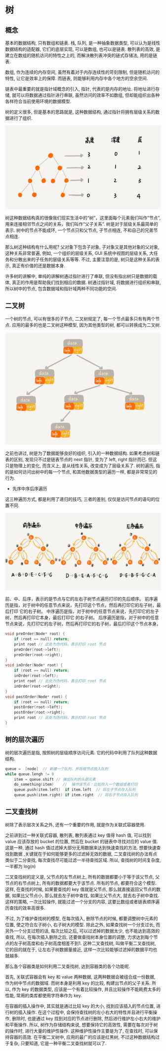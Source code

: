# 树

## 概念

基本的数据结构, 只有数组和链表. 栈, 队列, 是一种抽象数据类型, 可以认为是线性数据结构的适配器, 它们的底层实现, 可以是数组, 也可以是链表. 散列表的高效, 是建立在数组的随机访问的特性之上的, 而解决散列表冲突的链式存储法, 用的是链表.  

数组, 作为连续的内存空间, 虽然有着对于内存连续性的苛刻限制, 但是随机访问的特性, 让它是效率上的保障. 而链表, 则能够利用内存中各个地方的空余空间.   

链表中最重要的就是指针域概念的引入, 指针, 代表的是内存的地址. 将地址进行存储, 就可以将数据通过指针进行串联, 虽然访问的效率不如数组, 但却能组织出各种各样符合当前使用环境的数据模型.  

树的定义很多, 但是基本的思路就是, 这种数据结构, 通过指针将拥有层级关系的数据进行了组织. 

![tree](img/tree.png)

树这种数据结构真的很像我们现实生活中的“树”，这里面每个元素我们叫作“节点”, 用来连接相邻节点之间的关系，我们叫作“父子关系”. 树是对于层级关系最简单的表示. 树中的节点不能成环, 一个节点只和父节点, 子节点相连, 不和自己的兄弟节点相连. 

那么树这种结构有什么用呢?  父对象下包含子对象, 子对象又是其他对象的父对象, 这种关系非常普遍, 例如, 一个组织的层级关系, GUI 系统中视图的层级关系, 大任务和分散出来的子任务的层级关系等等. 不过, 主要注意的是, 树只是这种关系的表示, 真正有价值的还是数据本身.   

许多树的讲解中, 单纯的讲解树通过指针进行了串联, 但没有指出树只是数据的载体, 真正的作用是帮助我们找到相应的数据.  树通过指针域, 将数据进行组织和串联, 所以树中的节点, 包含数据域和指针域两种不同功能的空间.

## 二叉树

一个树的节点, 可以有很多的子节点, 二叉树规定了, 每一个节点最多只有有两个节点. 应用的最多的也是二叉树这种模型, 因为其他类型的树, 都可以转换成为二叉树. 

![btree](img/btree.png)

之前也讲过, 树是为了数据能够良好的组织, 引入的一种数据结构. 如果考虑树和链表的区别, 发现只不过是链表节点的 next 指针, 变为了 left, right 指针而已. 但这只是物理上的变化, 而含义上, 是从线性关系, 改变成为了层级关系了. 树的遍历, 指的是如何访问出树中的每一个节点,  和其他数据类型的遍历一样, 都是非常常见的行为.

* 先序中序后序遍历

这三种遍历方式, 都是利用了递归的技巧, 三者的差别, 仅仅是访问节点的语句的位置不同.

![iteratetree](img/iteratetree.png)

前、中、后序，表示的是节点与它的左右子树节点遍历打印的先后顺序。
前序遍历是指，对于树中的任意节点来说，先打印这个节点，然后再打印它的左子树，最后打印 它的右子树。
中序遍历是指，对于树中的任意节点来说，先打印它的左子树，然后再打印它本身，最后打印它 的右子树。
后序遍历是指，对于树中的任意节点来说，先打印它的左子树，然后再打印它的右子树，最后打印这个节点本身。

```c++
void preOrder(Node* root) {
    if (root == null) return;
    print root // 此处为伪代码，表示打印 root 节点
    preOrder(root->left);
    preOrder(root->right);
}
void inOrder(Node* root) {
    if (root == null) return;
    inOrder(root->left);
    print root // 此处为伪代码，表示打印 root 节点
    inOrder(root->right);
}
void postOrder(Node* root) {
    if (root == null) return;
    postOrder(root->left);
    postOrder(root->right);
    print root // 此处为伪代码，表示打印 root 节点
}
```

## 树的层次遍历

树的层次遍历是指, 按照树的层级顺序访问元素. 它的代码中利用了队列这种数据结构.

```c++
queue =  [node]  // 新建一个队列，并将根节点放入队列
while queue.lengh != 0
    item = queue.shift // 弹出队列的头部元素
    do_something(item)    //  操作该节点：比如存入一个数组或者打印
    queue.push(item.left)  if item.left  // 将左子节点存入队列
    queue.push(item.right) if item.right  // 将右子节点存入队列
```

## 二叉查找树

树除了表示层次关系之外, 还有一个重要的作用, 就是作为关联式容器使用.

之前讲到过一种关联式容器, 散列表, 散列表通过 key 值得 hash 值, 可以找到 value 应该存放的 bucket 的位置, 然后在 bucket 的链表中寻找对应的 value 值. 这是一种, 通过 hash 值过滤掉大部分无用数据来达到快速查找的方法. 想要快速查找到数据 ,关键就在于如何能够更多的过滤掉无效的数据, 二叉查找树的办法有点类似于二分查找, 每次查找尽可能过滤一半待查找区域. 所以, 查找树的时间复杂度, 一半都为 log(n)

二叉查找树的定义是, 父节点的左节点树上, 所有的数据都要小于等于该父节点, 父节点的右节点树上, 所有的数据都要大于该节点. 所有的节点, 都要符合这个模型. 这样, 在查找的时候, 如果要查找的 key 值就是父节点, 那么就直接返回父节点的数据, 如果比父节点小, 那么就去左子树中查找, 如果比父节点大, 就去右子树中查找. 这样的策略, 一次比较操作, 就能过滤一个分支的内容, 这要比数组或者链表顺序遍历查找的效率高很多.

不过, 为了维护查找树的模型, 在每次插入, 删除节点的时候, 都要调整树中元素的位置, 使之符合左子树小, 右子树大的模型. 除此之外, 如果查找树一个分支过长, 而另外一个分支过短的话, 每次比较之后, 可以过滤掉的数据太少, 也不能达到高效的查找, 所以, 在每次插入删除之后, 还要做查找树本身位置的调整, 力求达到每个节点的左子树高度和右子树高度相差不到1. 这种二叉查找树, 叫做平衡二叉查找树, 它的目的就在于, 让左右子树数据量接近, 这样一次比较能够过滤掉的数据平均也就越多.

那么各个容器类是如何利用二叉查找树, 达到容器类的各个功能呢.

首先, 关联式容器会有 key 和 value 两种数据, 这两种数据会被组合成一份数据, 作为树中节点的数据域. 而树本身是利用 key 的比较, 构建出节点的父子关系. 所以, 作为 key 的数据类型, 应该是一个有着比较操作, 并且比较操作不能耗费太多的性能, 常用的类库都使用字符串作为 key. 

在容器的插入操作中, 其实就是通过比较 key 的大小, 找到应该插入的节点位置, 进行树的插入操作. 在这个过程中, 会保持查找树的左小右大的特性并且进行平衡操作, 删除时, 也是通过 key 找到对应的节点进行删除, 然后进行维护左小右大的维护和平衡操作. 所以, 树作为存储结构来说, 想要保持它的高效性, 需要在每次对于树的操作时, 进行大量的维护性操作. 这种维护性操作主要是为了, 在查找时, 可以保持容器的高效. 在平衡二叉树中, 应用的最广的应该是红黑树, 不过这种数据结构过于复杂, 只要知道, 它是一种平衡二叉查找树就可以了.
